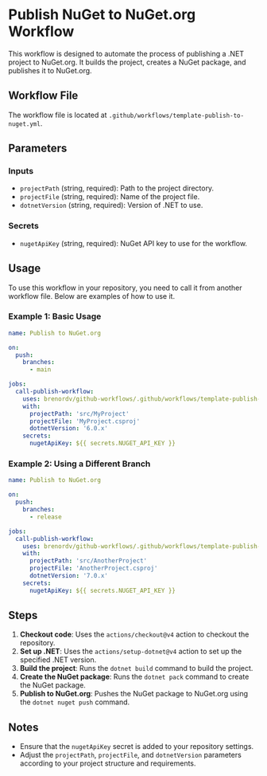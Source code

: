 ﻿# Publish NuGet to NuGet.org Workflow

This workflow is designed to automate the process of publishing a .NET project to NuGet.org. It builds the project, 
creates a NuGet package, and publishes it to NuGet.org.

## Workflow File

The workflow file is located at `.github/workflows/template-publish-to-nuget.yml`.

## Parameters

### Inputs

- `projectPath` (string, required): Path to the project directory.
- `projectFile` (string, required): Name of the project file.
- `dotnetVersion` (string, required): Version of .NET to use.

### Secrets

- `nugetApiKey` (string, required): NuGet API key to use for the workflow.

## Usage

To use this workflow in your repository, you need to call it from another workflow file. Below are examples of how 
to use it.

### Example 1: Basic Usage

```yaml
name: Publish to NuGet.org

on:
  push:
    branches:
      - main

jobs:
  call-publish-workflow:
    uses: brenordv/github-workflows/.github/workflows/template-publish-to-nuget.yml@v1
    with:
      projectPath: 'src/MyProject'
      projectFile: 'MyProject.csproj'
      dotnetVersion: '6.0.x'
    secrets:
      nugetApiKey: ${{ secrets.NUGET_API_KEY }}
```

### Example 2: Using a Different Branch

```yaml
name: Publish to NuGet.org

on:
  push:
    branches:
      - release

jobs:
  call-publish-workflow:
    uses: brenordv/github-workflows/.github/workflows/template-publish-to-nuget.yml@v1
    with:
      projectPath: 'src/AnotherProject'
      projectFile: 'AnotherProject.csproj'
      dotnetVersion: '7.0.x'
    secrets:
      nugetApiKey: ${{ secrets.NUGET_API_KEY }}
```

## Steps

1. **Checkout code**: Uses the `actions/checkout@v4` action to checkout the repository.
2. **Set up .NET**: Uses the `actions/setup-dotnet@v4` action to set up the specified .NET version.
3. **Build the project**: Runs the `dotnet build` command to build the project.
4. **Create the NuGet package**: Runs the `dotnet pack` command to create the NuGet package.
5. **Publish to NuGet.org**: Pushes the NuGet package to NuGet.org using the `dotnet nuget push` command.

## Notes

- Ensure that the `nugetApiKey` secret is added to your repository settings.
- Adjust the `projectPath`, `projectFile`, and `dotnetVersion` parameters according to your project structure 
and requirements.